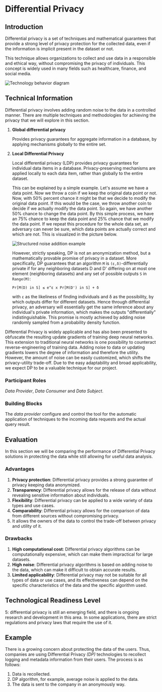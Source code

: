 # Differential Privacy

## Introduction
Differential privacy is a set of techniques and mathematical guarantees that provide a strong level of privacy protection for the collected data, even if the information is implicit present in the dataset or not.


This technique allows organizations to collect and use data in a responsible and ethical way, without compromising the privacy of individuals. This concept is widely used in many fields such as healthcare, finance, and social media.

![Technology behavior diagram](../md-content/images/dp/differential-privacy-diagram.png "Technology behavior diagram")

## Technical Information
Differential privacy involves adding random noise to the data in a controlled manner. There are multiple techniques and methodologies for achieving the privacy that we will explore in this section.

1. **Global differential privacy**

   Provides privacy guarantees for aggregate information in a database, by applying mechanisms globally to the entire set.
2. **Local Differential Privacy**

   Local differential privacy (LDP) provides privacy guarantees for individual data items in a database. Privacy-preserving mechanisms are applied locally to each data item, rather than globally to the entire dataset.

   This can be explained by a simple example. Let's assume we have a data point. Now we throw a coin if we keep the original data point or not. Now, with 50% percent chance it might be that we decide to modify the original data point. If this would be the case, we throw another coin to decide if we actually modify the data point. So again, we have another 50% chance to change the data point. By this simple process, we have an 75% chance to keep the data point and 25% chance that we modify the data point. If we repeat this procedure for the whole data set, an adversary can never be sure, which data points are actually correct and which are not. This is visualized in the picture below.

   ![Structured noise addition example](../md-content/images/dp/differential-privacy-example.png "Structured noise addition example")
 
   However, strictly speaking, DP is not an anonymization method, but a mathematically provable promise of privacy in a dataset. More specifically, DP guarantees that an algorithm `M` is `(ε,δ)`-differentially private if for any neighboring datasets D and D' differing on at most one element (neighboring datasets) and any set of possible outputs `S` in `Range(M)`:
   
    ```
    Pr[M(D) in S] ≤ e^ε x Pr[M(D') in S] + δ
    ```
    with `ε` as the likeliness of finding individuals and δ as the possibility, by which outputs differ for different datasets.
Hence through differential privacy, an adversary will essentially get the same inference about any individual's private information, which makes the outputs "differentially" indistinguishable. This promise is mostly achieved by adding noise randomly sampled from a probability density function.

Differential Privacy is widely applicable and has also been presented to obfuscate the resulting update gradients of training deep neural networks. This extension to traditional neural networks is one possibility to counteract reverse-engineering of training data. Adding noise to data or updating gradients lowers the degree of information and therefore the utility. However, the amount of noise can be easily customized, which shifts the privacy-utility trade-off. Due to the easy adaptability and broad applicability, we expect DP to be a valuable technique for our project.


### Participant Roles
*Data Provider*, *Data Consumer* and *Data Subject*.

### Building Blocks
The *data provider* configure and control the tool for the automatic application of techniques to the incoming data requests and the actual query result. 


## Evaluation
In this section we will be comparing the performance of Differential Privacy solutions in protecting the data while still allowing for useful data analysis.

### Advantages
1.	**Privacy protection**: Differential privacy provides a strong guarantee of privacy keeping data anonymized.
2.	**Transparency**: Differential privacy allows for the release of data without revealing sensitive information about individuals.
3.	**Flexibility**: Differential privacy can be applied to a wide variety of data types and use cases.
4.	**Comparability**: Differential privacy allows for the comparison of data from different sources without compromising privacy.
5.	It allows the owners of the data to control the trade-off between privacy and utility of it.

### Drawbacks
1.	**High computational cost**: Differential privacy algorithms can be computationally expensive, which can make them impractical for large datasets.
2.	**High noise**: Differential privacy algorithms is based on adding noise to the data, which can make it difficult to obtain accurate results.
3.	**Limited applicability**: Differential privacy may not be suitable for all types of data or use cases, and its effectiveness can depend on the specific characteristics of the data and the specific algorithm used.

## Technological Readiness Level
5: differential privacy is still an emerging field, and there is ongoing research and development in this area. In some applications, there are strict regulations and privacy laws that require the use of it. 

## Example
There is a growing concern about protecting the data of the users. Thus, companies are using Differential Privacy *(DP)* technologies to recollect logging and metadata information from their users. The process is as follows:

1. Data is recollected.
2. DP algorithm, for example, average noise is applied to the data.
3. The data is sent to the company in an anonymously way. 